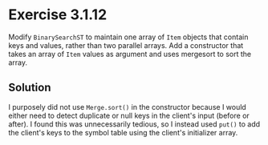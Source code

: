 # Exercise 3.1.12

Modify `BinarySearchST` to maintain one array of `Item` objects that contain keys
and values, rather than two parallel arrays. Add a constructor that takes an array
of `Item` values as argument and uses mergesort to sort the array.

## Solution

I purposely did not use `Merge.sort()` in the constructor because I would either
need to detect duplicate or null keys in the client's input (before or after).
I found this was unnecessarily tedious, so I instead used `put()` to add the
client's keys to the symbol table using the client's initializer array.